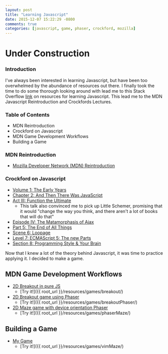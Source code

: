 ```yaml
---
layout: post
title: "Learning Javascript"
date: 2015-12-07 15:22:29 -0800
comments: true
categories: [javascript, game, phaser, crockford, mozilla]
---
```


# Under Construction

### Introduction

I've always been interested in learning Javascript, but have been too overwhelmed by the abundance of resources out there. I finally took the time to do some thorough looking around with lead me to this Stack Overflow [link](http://goo.gl/iPMGV) on resources for learning Javascript. This lead me to the MDN Javascript Reintroduction and Crockfords Lectures.

### Table of Contents

* MDN Reintroduction
* Crockford on Javascript
* MDN Game Development Workflows
* Building a Game

<!-- more -->

### MDN Reintroduction

* [Mozilla Developer Network (MDN) Reintroduction](https://developer.mozilla.org/en-US/docs/Web/JavaScript/A_re-introduction_to_JavaScript)

### Crockford on Javascript

* [Volume 1: The Early Years](https://www.youtube.com/watch?v=JxAXlJEmNMg)
* [Chapter 2: And Then There Was JavaScript](https://www.youtube.com/watch?v=RO1Wnu-xKoY)
* [Act III: Function the Ultimate](https://www.youtube.com/watch?v=ya4UHuXNygM)
  * This talk also convinced me to pick up Little Schemer, promising that it would "change the way you think, and there aren't a lot of books that will do that"
* [Episode IV: The Matamorphasis of Ajax](https://www.youtube.com/watch?v=Fv9qT9joc0M)
* [Part 5: The End of All Things](https://www.youtube.com/watch?v=47Ceot8yqeI)
* [Scene 6: Loopage](https://www.youtube.com/watch?v=QgwSUtYSUqA)
* [Level 7: ECMAScript 5: The new Parts](https://www.youtube.com/watch?v=UTEqr0IlFKY)
* [Section 8: Programming Style & Your Brain](https://www.youtube.com/watch?v=taaEzHI9xyY)

Now that I knew a lot of the theory behind Javascript, it was time to practice applying it. I decided to make a game.

## MDN Game Development Workflows

* [2D Breakout in pure JS](https://developer.mozilla.org/en-US/docs/Games/Workflows/2D_Breakout_game_pure_JavaScript)
  * [Try it!]({{ root_url }}/resources/games/breakout/)
* [2D Breakout game using Phaser](https://developer.mozilla.org/en-US/docs/Games/Workflows/2D_Breakout_game_Phaser)
  * [Try it!]({{ root_url }}/resources/games/breakoutPhaser/)
* [2D Maze game with device orientation Phaser](https://developer.mozilla.org/en-US/docs/Games/Workflows/HTML5_Gamedev_Phaser_Device_Orientation)
  * [Try it!]({{ root_url }}/resources/games/phaserMaze/)

## Building a Game

* [My Game](https://github.com/nmlau/vim-maze)
  * [Try it!]({{ root_url }}/resources/games/vimMaze/)
